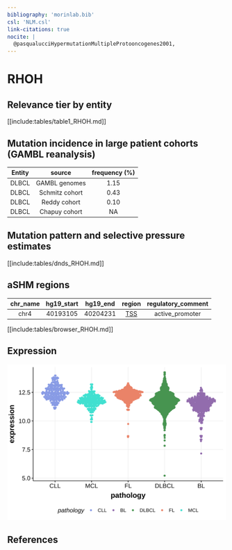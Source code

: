 ```yaml
---
bibliography: 'morinlab.bib'
csl: 'NLM.csl'
link-citations: true
nocite: |
  @pasqualucciHypermutationMultipleProtooncogenes2001, 
---
```

# RHOH

## Relevance tier by entity

[[include:tables/table1_RHOH.md]]

## Mutation incidence in large patient cohorts (GAMBL reanalysis)

|Entity|source        |frequency (%)|
|:------:|:--------------:|:-------------:|
|DLBCL |GAMBL genomes |1.15         |
|DLBCL |Schmitz cohort|0.43         |
|DLBCL |Reddy cohort  |0.10         |
|DLBCL |Chapuy cohort |  NA         |

## Mutation pattern and selective pressure estimates

[[include:tables/dnds_RHOH.md]]

## aSHM regions

|chr_name|hg19_start|hg19_end|region                                                                                   |regulatory_comment|
|:--------:|:----------:|:--------:|:-----------------------------------------------------------------------------------------:|:------------------:|
|chr4    |40193105  |40204231|[TSS](https://genome.ucsc.edu/s/rdmorin/GAMBL%20hg19?position=chr4%3A40193105%2D40204231)|active_promoter   |


[[include:tables/browser_RHOH.md]]

## Expression
![](images/gene_expression/RHOH_by_pathology.svg)
<!-- ORIGIN: pasqualucciHypermutationMultipleProtooncogenes2001a -->
<!-- DLBCL: pasqualucciHypermutationMultipleProtooncogenes2001a -->

## References

